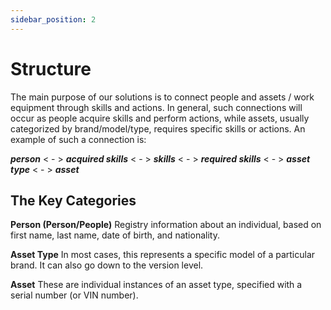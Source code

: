 ```yaml
---
sidebar_position: 2
---
```


# Structure

The main purpose of our solutions is to connect people and assets / work equipment through skills and actions. In general, such connections will occur as people acquire skills and perform actions, while assets, usually categorized by brand/model/type, requires specific skills or actions. An example of such a connection is:

***person*** < - > ***acquired skills*** < - > ***skills*** < - > ***required skills*** < - > ***asset type*** < - > ***asset***

## The Key Categories

**Person (Person/People)**
Registry information about an individual, based on first name, last name, date of birth, and nationality.

**Asset Type**
In most cases, this represents a specific model of a particular brand. It can also go down to the version level.

**Asset**
These are individual instances of an asset type, specified with a serial number (or VIN number).